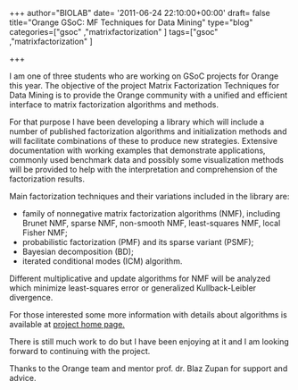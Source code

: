 +++
author="BIOLAB"
date= '2011-06-24 22:10:00+00:00'
draft= false
title="Orange GSoC: MF Techniques for Data Mining"
type="blog"
categories=["gsoc" ,"matrixfactorization" ]
tags=["gsoc" ,"matrixfactorization" ]

+++

I am one of three students who are working on GSoC projects for Orange this year. The objective of the project Matrix Factorization Techniques for Data Mining is to provide the Orange community with a unified and efficient interface to matrix factorization algorithms and methods. 

For that purpose I have been developing a library which will include a number of published factorization algorithms and initialization methods and will facilitate combinations of these to produce new strategies. Extensive documentation with working examples that demonstrate applications, commonly used benchmark data and possibly some visualization methods will be provided to help with the interpretation and comprehension of the factorization results. 

Main factorization techniques and their variations included in the library are:   

* family of nonnegative matrix factorization algorithms (NMF), including Brunet NMF, sparse NMF, non-smooth NMF, least-squares NMF, local Fisher NMF;
* probabilistic factorization (PMF) and its sparse variant (PSMF);   
* Bayesian decomposition (BD);   
* iterated conditional modes (ICM) algorithm. 

Different multiplicative and update algorithms for NMF will be analyzed which minimize least-squares error or generalized Kullback-Leibler divergence. 

For those interested some more information with details about algorithms is available at [project home page.](http://orange.biolab.si/trac/intertrac/wiki%3AMatrixFactorization)

There is still much work to do but I have been enjoying at it and I am looking forward to continuing with the project. 

Thanks to the Orange team and mentor prof. dr. Blaz Zupan for support and advice.
